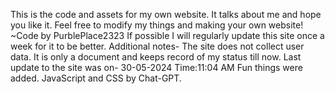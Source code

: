 This is the code and assets for my own website. It talks about me and hope you like it. Feel free to modify my things and making your own website!
~Code by PurblePlace2323
If possible I will regularly update this site once a week for it to be better.
Additional notes-
The site does not collect user data. 
It is only a document and keeps record of my status till now.
Last update to the site was on- 30-05-2024 Time:11:04 AM
Fun things were added.
JavaScript and CSS by Chat-GPT.
